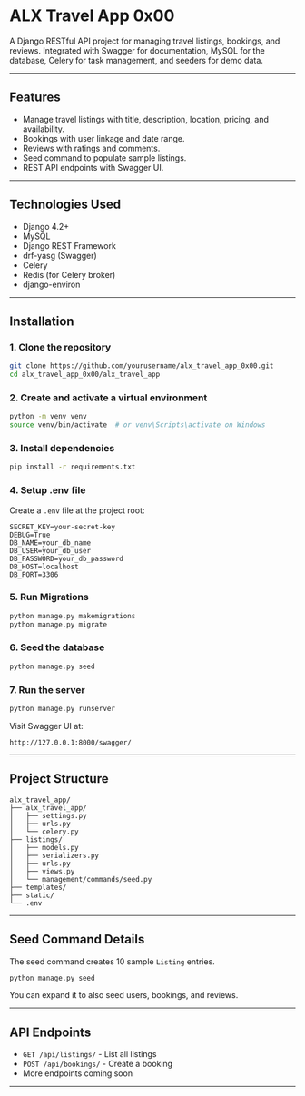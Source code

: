 # ALX Travel App 0x00

A Django RESTful API project for managing travel listings, bookings, and reviews. Integrated with Swagger for documentation, MySQL for the database, Celery for task management, and seeders for demo data.

---

## Features

* Manage travel listings with title, description, location, pricing, and availability.
* Bookings with user linkage and date range.
* Reviews with ratings and comments.
* Seed command to populate sample listings.
* REST API endpoints with Swagger UI.

---

## Technologies Used

* Django 4.2+
* MySQL
* Django REST Framework
* drf-yasg (Swagger)
* Celery
* Redis (for Celery broker)
* django-environ

---

## Installation

### 1. Clone the repository

```bash
git clone https://github.com/yourusername/alx_travel_app_0x00.git
cd alx_travel_app_0x00/alx_travel_app
```

### 2. Create and activate a virtual environment

```bash
python -m venv venv
source venv/bin/activate  # or venv\Scripts\activate on Windows
```

### 3. Install dependencies

```bash
pip install -r requirements.txt
```

### 4. Setup .env file

Create a `.env` file at the project root:

```env
SECRET_KEY=your-secret-key
DEBUG=True
DB_NAME=your_db_name
DB_USER=your_db_user
DB_PASSWORD=your_db_password
DB_HOST=localhost
DB_PORT=3306
```

### 5. Run Migrations

```bash
python manage.py makemigrations
python manage.py migrate
```

### 6. Seed the database

```bash
python manage.py seed
```

### 7. Run the server

```bash
python manage.py runserver
```

Visit Swagger UI at:

```
http://127.0.0.1:8000/swagger/
```

---

## Project Structure

```
alx_travel_app/
├── alx_travel_app/
│   ├── settings.py
│   ├── urls.py
│   └── celery.py
├── listings/
│   ├── models.py
│   ├── serializers.py
│   ├── urls.py
│   ├── views.py
│   └── management/commands/seed.py
├── templates/
├── static/
└── .env
```

---

## Seed Command Details

The seed command creates 10 sample `Listing` entries.

```bash
python manage.py seed
```

You can expand it to also seed users, bookings, and reviews.

---

## API Endpoints

* `GET /api/listings/` - List all listings
* `POST /api/bookings/` - Create a booking
* More endpoints coming soon

---

